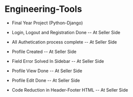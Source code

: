 # Engineering-Tools

- Final Year Project (Python-Django)

- Login, Logout and Registration Done -- At Seller Side

- All Authetication process complete -- At Seller Side

- Profile Created -- At Seller Side

- Field Error Solved In Sidebar -- At Seller Side

- Profile View Done -- At Seller Side

- Profile Edit Done -- At Seller Side

- Code Reduction in Header-Footer HTML -- At Seller Side